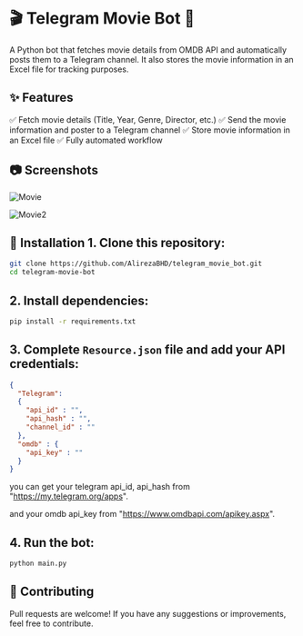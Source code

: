 # 🎬 Telegram Movie Bot 🎥



A Python bot that fetches movie details from OMDB API and automatically posts them to a Telegram channel. 
It also stores the movie information in an Excel file for tracking purposes.



## ✨ Features

✅ Fetch movie details (Title, Year, Genre, Director, etc.)
✅ Send the movie information and poster to a Telegram channel
✅ Store movie information in an Excel file
✅ Fully automated workflow



## 📷 Screenshots

![Movie](https://github.com/user-attachments/assets/b2f36eec-f17f-4fb7-be6c-d1bee3ed5f6d)

![Movie2](https://github.com/user-attachments/assets/ea765465-cf88-4f11-a596-8e542e496e4a)



## 🚀 Installation 1. Clone this repository:

```bash
git clone https://github.com/AlirezaBHD/telegram_movie_bot.git
cd telegram-movie-bot
```

## 2. Install dependencies:

```bash
pip install -r requirements.txt
```

## 3. Complete `Resource.json` file and add your API credentials:
```json
{
  "Telegram":
  {
    "api_id" : "",
    "api_hash" : "",
    "channel_id" : ""
  },
  "omdb" : {
    "api_key" : ""
  }
}
```
you can get your telegram api_id, api_hash from "https://my.telegram.org/apps".

and your omdb api_key from "https://www.omdbapi.com/apikey.aspx".



## 4. Run the bot:

```bash
python main.py
```



## 🤝 Contributing

Pull requests are welcome! If you have any suggestions or improvements, feel free to contribute.
